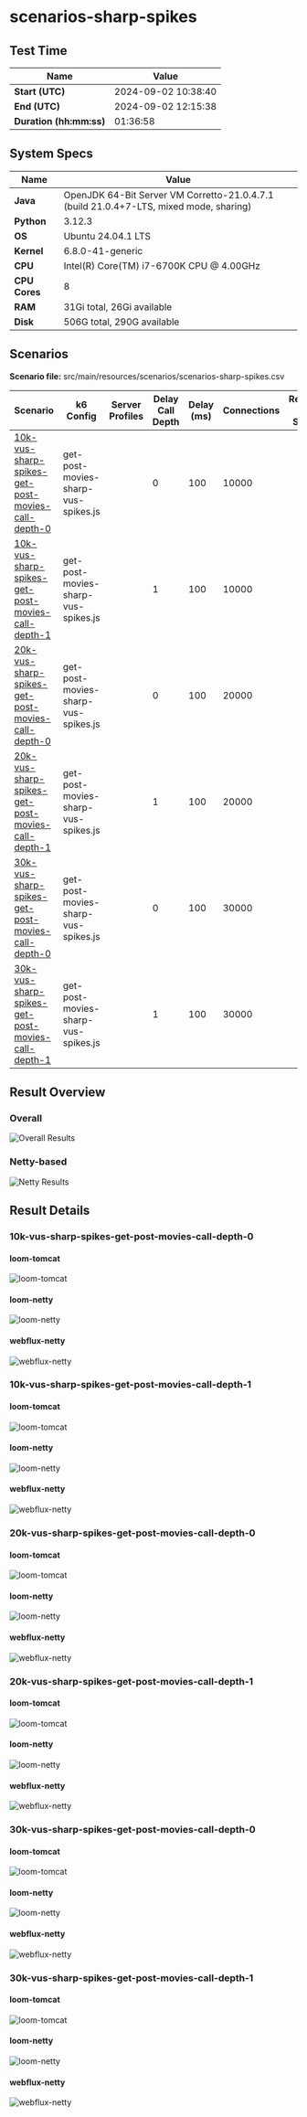 # scenarios-sharp-spikes

## Test Time

| **Name**                | **Value** |
|-------------------------|-----------|
| **Start (UTC)** | 2024-09-02 10:38:40 |
| **End (UTC)** | 2024-09-02 12:15:38 |
| **Duration (hh:mm:ss)** | 01:36:58 |

## System Specs

| **Name**                | **Value** |
|-------------------------|-----------|
| **Java** | OpenJDK 64-Bit Server VM Corretto-21.0.4.7.1 (build 21.0.4+7-LTS, mixed mode, sharing) |
| **Python** | 3.12.3 |
| **OS** | Ubuntu 24.04.1 LTS |
| **Kernel** | 6.8.0-41-generic |
| **CPU** | Intel(R) Core(TM) i7-6700K CPU @ 4.00GHz |
| **CPU Cores** | 8 |
| **RAM** | 31Gi total, 26Gi available |
| **Disk** | 506G total, 290G available |

## Scenarios

**Scenario file:** src/main/resources/scenarios/scenarios-sharp-spikes.csv

| Scenario | k6 Config | Server Profiles | Delay Call Depth | Delay (ms) | Connections | Requests per Second | Warmup Duration (s) | Test Duration (s) |
|----------|-----------|-----------------|------------------|------------|-------------|---------------------|---------------------|------------------|
| [10k-vus-sharp-spikes-get-post-movies-call-depth-0](#10k-vus-sharp-spikes-get-post-movies-call-depth-0) | get-post-movies-sharp-vus-spikes.js |  | 0 | 100 | 10000 |  | 0 | 300 |
| [10k-vus-sharp-spikes-get-post-movies-call-depth-1](#10k-vus-sharp-spikes-get-post-movies-call-depth-1) | get-post-movies-sharp-vus-spikes.js |  | 1 | 100 | 10000 |  | 0 | 300 |
| [20k-vus-sharp-spikes-get-post-movies-call-depth-0](#20k-vus-sharp-spikes-get-post-movies-call-depth-0) | get-post-movies-sharp-vus-spikes.js |  | 0 | 100 | 20000 |  | 0 | 300 |
| [20k-vus-sharp-spikes-get-post-movies-call-depth-1](#20k-vus-sharp-spikes-get-post-movies-call-depth-1) | get-post-movies-sharp-vus-spikes.js |  | 1 | 100 | 20000 |  | 0 | 300 |
| [30k-vus-sharp-spikes-get-post-movies-call-depth-0](#30k-vus-sharp-spikes-get-post-movies-call-depth-0) | get-post-movies-sharp-vus-spikes.js |  | 0 | 100 | 30000 |  | 0 | 300 |
| [30k-vus-sharp-spikes-get-post-movies-call-depth-1](#30k-vus-sharp-spikes-get-post-movies-call-depth-1) | get-post-movies-sharp-vus-spikes.js |  | 1 | 100 | 30000 |  | 0 | 300 |

## Result Overview

### Overall

![Overall Results](./results.png)
### Netty-based

![Netty Results](./results-netty.png)

## Result Details


### 10k-vus-sharp-spikes-get-post-movies-call-depth-0

#### loom-tomcat

![loom-tomcat](./10k-vus-sharp-spikes-get-post-movies-call-depth-0/loom-tomcat.png)

#### loom-netty

![loom-netty](./10k-vus-sharp-spikes-get-post-movies-call-depth-0/loom-netty.png)

#### webflux-netty

![webflux-netty](./10k-vus-sharp-spikes-get-post-movies-call-depth-0/webflux-netty.png)


### 10k-vus-sharp-spikes-get-post-movies-call-depth-1

#### loom-tomcat

![loom-tomcat](./10k-vus-sharp-spikes-get-post-movies-call-depth-1/loom-tomcat.png)

#### loom-netty

![loom-netty](./10k-vus-sharp-spikes-get-post-movies-call-depth-1/loom-netty.png)

#### webflux-netty

![webflux-netty](./10k-vus-sharp-spikes-get-post-movies-call-depth-1/webflux-netty.png)


### 20k-vus-sharp-spikes-get-post-movies-call-depth-0

#### loom-tomcat

![loom-tomcat](./20k-vus-sharp-spikes-get-post-movies-call-depth-0/loom-tomcat.png)

#### loom-netty

![loom-netty](./20k-vus-sharp-spikes-get-post-movies-call-depth-0/loom-netty.png)

#### webflux-netty

![webflux-netty](./20k-vus-sharp-spikes-get-post-movies-call-depth-0/webflux-netty.png)


### 20k-vus-sharp-spikes-get-post-movies-call-depth-1

#### loom-tomcat

![loom-tomcat](./20k-vus-sharp-spikes-get-post-movies-call-depth-1/loom-tomcat.png)

#### loom-netty

![loom-netty](./20k-vus-sharp-spikes-get-post-movies-call-depth-1/loom-netty.png)

#### webflux-netty

![webflux-netty](./20k-vus-sharp-spikes-get-post-movies-call-depth-1/webflux-netty.png)


### 30k-vus-sharp-spikes-get-post-movies-call-depth-0

#### loom-tomcat

![loom-tomcat](./30k-vus-sharp-spikes-get-post-movies-call-depth-0/loom-tomcat.png)

#### loom-netty

![loom-netty](./30k-vus-sharp-spikes-get-post-movies-call-depth-0/loom-netty.png)

#### webflux-netty

![webflux-netty](./30k-vus-sharp-spikes-get-post-movies-call-depth-0/webflux-netty.png)


### 30k-vus-sharp-spikes-get-post-movies-call-depth-1

#### loom-tomcat

![loom-tomcat](./30k-vus-sharp-spikes-get-post-movies-call-depth-1/loom-tomcat.png)

#### loom-netty

![loom-netty](./30k-vus-sharp-spikes-get-post-movies-call-depth-1/loom-netty.png)

#### webflux-netty

![webflux-netty](./30k-vus-sharp-spikes-get-post-movies-call-depth-1/webflux-netty.png)


